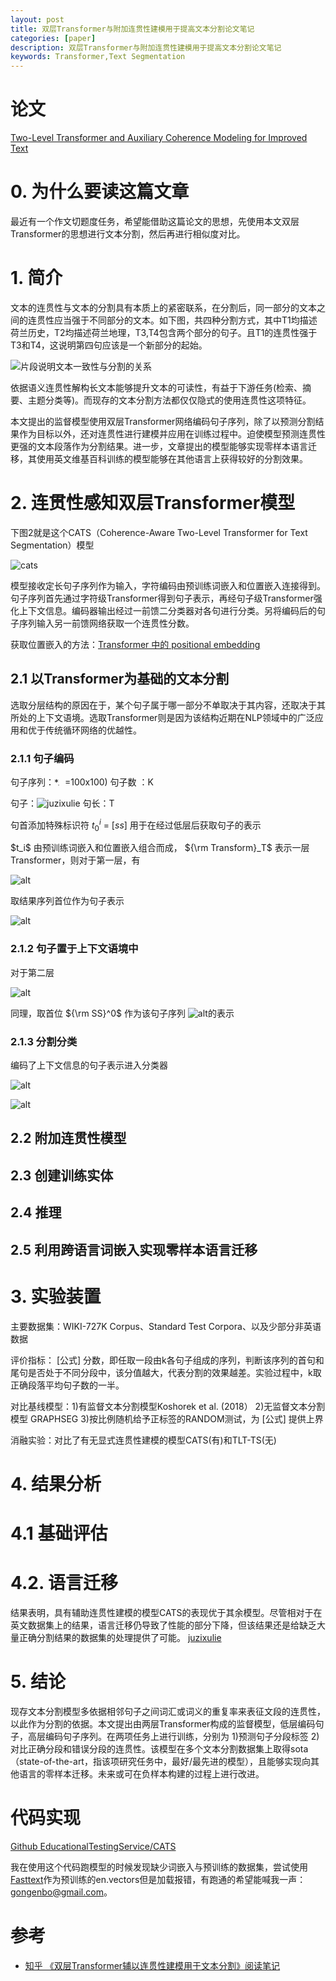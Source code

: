 ```yaml
---
layout: post
title: 双层Transformer与附加连贯性建模用于提高文本分割论文笔记
categories: [paper]
description: 双层Transformer与附加连贯性建模用于提高文本分割论文笔记
keywords: Transformer,Text Segmentation
---
```


# 论文
[Two-Level Transformer and Auxiliary Coherence Modeling for Improved Text](https://arxiv.org/abs/2001.00891)

# 0. 为什么要读这篇文章

最近有一个作文切题度任务，希望能借助这篇论文的思想，先使用本文双层Transformer的思想进行文本分割，然后再进行相似度对比。

# 1. 简介

文本的连贯性与文本的分割具有本质上的紧密联系，在分割后，同一部分的文本之间的连贯性应当强于不同部分的文本。如下图，共四种分割方式，其中T1均描述荷兰历史，T2均描述荷兰地理，T3,T4包含两个部分的句子。且T1的连贯性强于T3和T4，这说明第四句应该是一个新部分的起始。

![片段说明文本一致性与分割的关系](/img/paper/cats/1.png)

依据语义连贯性解构长文本能够提升文本的可读性，有益于下游任务(检索、摘要、主题分类等)。而现存的文本分割方法都仅仅隐式的使用连贯性这项特征。

本文提出的监督模型使用双层Transformer网络编码句子序列，除了以预测分割结果作为目标以外，还对连贯性进行建模并应用在训练过程中。迫使模型预测连贯性更强的文本段落作为分割结果。进一步，文章提出的模型能够实现零样本语言迁移，其使用英文维基百科训练的模型能够在其他语言上获得较好的分割效果。

# 2. 连贯性感知双层Transformer模型

下图2就是这个CATS（Coherence-Aware Two-Level Transformer for Text Segmentation）模型

![cats](/img/paper/cats/2.png)

模型接收定长句子序列作为输入，字符编码由预训练词嵌入和位置嵌入连接得到。句子序列首先通过字符级Transformer得到句子表示，再经句子级Transformer强化上下文信息。编码器输出经过一前馈二分类器对各句进行分类。另将编码后的句子序列输入另一前馈网络获取一个连贯性分数。

获取位置嵌入的方法：[Transformer 中的 positional embedding](https://zhuanlan.zhihu.com/p/359366717)

## 2.1 以Transformer为基础的文本分割

选取分层结构的原因在于，某个句子属于哪一部分不单取决于其内容，还取决于其所处的上下文语境。选取Transformer则是因为该结构近期在NLP领域中的广泛应用和优于传统循环网络的优越性。

### 2.1.1 句子编码

句子序列：<img alt="*.png" src="/img/paper/cats/2_1_1_1.png" width="" height="13"> =100x100) 句子数 ：K

句子：![juzixulie](/img/paper/cats/2_1_1_2.png) 句长：T

句首添加特殊标识符 $t_0^i\ =\ [ss]$ 用于在经过低层后获取句子的表示

$t_i\$ 由预训练词嵌入和位置嵌入组合而成， ${\rm Transform}_T$ 表示一层Transformer，则对于第一层，有

![alt](/img/paper/cats/2_1_1_3.png)

取结果序列首位作为句子表示 

![alt](/img/paper/cats/2_1_1_4.png)

### 2.1.2 句子置于上下文语境中
对于第二层

![alt](/img/paper/cats/2_1_2_1.png)

同理，取首位 ${\rm SS}^0$ 作为该句子序列 ![alt](/img/paper/cats/2_1_2_2.png)的表示

### 2.1.3 分割分类

编码了上下文信息的句子表示进入分类器

![alt](/img/paper/cats/2_1_3_1.png)

![alt](/img/paper/cats/2_1_3_2.png)

## 2.2 附加连贯性模型

## 2.3 创建训练实体

## 2.4 推理

## 2.5 利用跨语言词嵌入实现零样本语言迁移

# 3. 实验装置

主要数据集：WIKI-727K Corpus、Standard Test Corpora、以及少部分非英语数据

评价指标： [公式] 分数，即任取一段由k各句子组成的序列，判断该序列的首句和尾句是否处于不同分段中，该分值越大，代表分割的效果越差。实验过程中，k取正确段落平均句子数的一半。

对比基线模型：1)有监督文本分割模型Koshorek et al. (2018） 2)无监督文本分割模型 GRAPHSEG 3)按比例随机给予正标签的RANDOM测试，为 [公式] 提供上界

消融实验：对比了有无显式连贯性建模的模型CATS(有)和TLT-TS(无) 

# 4. 结果分析
# 4.1 基础评估

# 4.2. 语言迁移

结果表明，具有辅助连贯性建模的模型CATS的表现优于其余模型。尽管相对于在英文数据集上的结果，语言迁移仍导致了性能的部分下降，但该结果还是给缺乏大量正确分割结果的数据集的处理提供了可能。
[juzixulie](/img/paper/cats/2_1_1_1.png) 

# 5. 结论

现存文本分割模型多依据相邻句子之间词汇或词义的重复率来表征文段的连贯性，以此作为分割的依据。本文提出由两层Transformer构成的监督模型，低层编码句子，高层编码句子序列。在两项任务上进行训练，分别为 1)预测句子分段标签 2)对比正确分段和错误分段的连贯性。该模型在多个文本分割数据集上取得sota（state-of-the-art，指该项研究任务中，最好/最先进的模型），且能够实现向其他语言的零样本迁移。未来或可在负样本构建的过程上进行改进。

# 代码实现
[Github EducationalTestingService/CATS](https://github.com/EducationalTestingService/CATS)

我在使用这个代码跑模型的时候发现缺少词嵌入与预训练的数据集，尝试使用[Fasttext](https://fasttext.cc/docs/en/pretrained-vectors.html)作为预训练的en.vectors但是加载报错，有跑通的希望能喊我一声：gongenbo@gmail.com。

# 参考
- [知乎 《双层Transformer辅以连贯性建模用于文本分割》阅读笔记](https://zhuanlan.zhihu.com/p/108775768)
